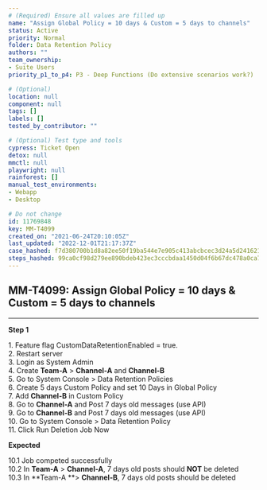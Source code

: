 ```yaml
---
# (Required) Ensure all values are filled up
name: "Assign Global Policy = 10 days & Custom = 5 days to channels"
status: Active
priority: Normal
folder: Data Retention Policy
authors: ""
team_ownership: 
- Suite Users
priority_p1_to_p4: P3 - Deep Functions (Do extensive scenarios work?)

# (Optional)
location: null
component: null
tags: []
labels: []
tested_by_contributor: ""

# (Optional) Test type and tools
cypress: Ticket Open
detox: null
mmctl: null
playwright: null
rainforest: []
manual_test_environments: 
- Webapp
- Desktop

# Do not change
id: 11769848
key: MM-T4099
created_on: "2021-06-24T20:10:05Z"
last_updated: "2022-12-01T21:17:37Z"
case_hashed: f7d380700b1d8a82ee50f19ba544e7e905c413abcbcec3d24a5d2416215301b1d2b21448b91012b7e37f0195d1d6fb41
steps_hashed: 99ca0cf98d279ee890bdeb423ec3cccbdaa1450d04f6b67dc478a0ca79330482b95d274af2fdc5c74d3397f7f839c506
---
```


<!-- (Auto-generated) Based on frontmatter's "key" and "name" -->

## MM-T4099: Assign Global Policy = 10 days & Custom = 5 days to channels

---

**Step 1**

1\. Feature flag CustomDataRetentionEnabled = true.\
2\. Restart server\
3\. Login as System Admin\
4\. Create **Team-A** > **Channel-A** and **Channel-B**\
5\. Go to System Console > Data Retention Policies\
6\. Create 5 days Custom Policy and set 10 Days in Global Policy\
7\. Add **Channel-B** in Custom Policy\
8\. Go to **Channel-A** and Post 7 days old messages (use API)\
9\. Go to **Channel-B** and Post 7 days old messages (use API)\
10\. Go to System Console > Data Retention Policy\
11\. Click Run Deletion Job Now

**Expected**

10.1 Job competed successfully\
10.2 In **Team-A** > **Channel-A**, 7 days old posts should **NOT** be deleted\
10.3 In \*\*Team-A \*\*> **Channel-B**, 7 days old posts should be deleted
